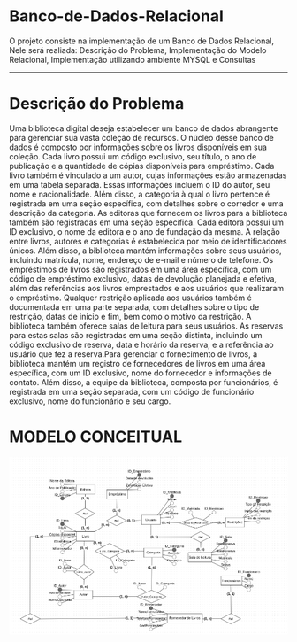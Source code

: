 # Banco-de-Dados-Relacional

O projeto consiste na implementação de um Banco de Dados Relacional, Nele será realiada:
Descrição do Problema, Implementação do Modelo Relacional, Implementação utilizando ambiente MYSQL e Consultas

--------------------------------------------------------------------------------------------------------

# Descrição do Problema

  Uma biblioteca digital deseja estabelecer um banco de dados abrangente para gerenciar sua vasta coleção de recursos. 
O núcleo desse banco de dados é composto por informações sobre os livros disponíveis em sua coleção. Cada livro possui um 
código exclusivo, seu título, o ano de publicação e a quantidade de cópias disponíveis para empréstimo. Cada livro também é 
vinculado a um autor, cujas informações estão armazenadas em uma tabela separada. Essas informações incluem o ID do autor,
seu nome e nacionalidade. Além disso, a categoria à qual o livro pertence é registrada em uma seção específica, com detalhes
sobre o corredor e uma descrição da categoria. As editoras que fornecem os livros para a biblioteca também são registradas
em uma seção específica. Cada editora possui um ID exclusivo, o nome da editora e o ano de fundação da mesma. A relação entre
livros, autores e categorias é estabelecida por meio de identificadores únicos. Além disso, a biblioteca mantém informações 
sobre seus usuários, incluindo matrícula, nome, endereço de e-mail e número de telefone. 
  Os empréstimos de livros são registrados em uma área específica, com um código de empréstimo exclusivo, datas de devolução
planejada e efetiva, além das referências aos livros emprestados e aos usuários que realizaram o empréstimo.
Qualquer restrição aplicada aos usuários também é documentada em uma parte separada, com detalhes sobre o tipo de restrição,
datas de início e fim, bem como o motivo da restrição. A biblioteca também oferece salas de leitura para seus usuários.
As reservas para estas salas são registradas em uma seção distinta, incluindo um código exclusivo de reserva, data e horário
da reserva, e a referência ao usuário que fez a reserva.Para gerenciar o fornecimento de livros, a biblioteca mantém um registro 
de fornecedores de livros em uma área específica, com um ID exclusivo, nome do fornecedor e informações de contato.
Além disso, a equipe da biblioteca, composta por funcionários, é registrada em uma seção separada, com um código de
funcionário exclusivo, nome do funcionário e seu cargo. 

# MODELO CONCEITUAL
![image](https://github.com/Matheus-Pener/Banco-de-Dados-Relacional/blob/main/bd.png)



